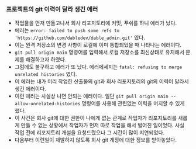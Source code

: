 ### 프로젝트의 git 이력이 달라 생긴 에러

- 작업물을 먼저 만들고나서 회사 리포지토리에 커밋, 푸쉬를 하니 에러가 났다.
- 에러는 `error: failed to push some refs to 'https://github.com/dabledev/dable_admin.git'` 였다.
- 이는 원격 저장소의 변경 사항이 로컬에 이미 통합되었을 때 나타나는 에러이다.
- `git pull origin main` 명령어를 입력해서 로컬 저장소를 최신상태로 유지해서 문제를 해결하고자 하였다.
- 그럼에도 불구하고 에러가 또 났다. 에러메세지는 `fatal: refusing to merge unrelated histories` 였다.
- 이 에러는 내가 미리 작업한 산출물의 git과 회사 리포지토리의 git의 이력이 달라서 생긴 에러이다.
- 이런 에러는 사실상 나면 안되는 에러이다. 일단 `git pull origin main --allow-unrelated-histories` 명령어를 사용해 관련없는 이력을 머지할 수 있게 했다.
- 이 사건은 회사 git에 대한 권한이 나에게 없는 관계로 작업자가 리포지토리를 새롭게 만들 수 없는 상황에서 작업자가 먼저 따로 작업을 해서 벌어진 일이었다. 사실 작업 전에 리포지토리 개설을 요청드렸으나 그 시간이 많이 지연되었다.
- 다음부터 이런일이 재발하지 않도록 회사 git 계정에 대한 정보를 받아놓았다.